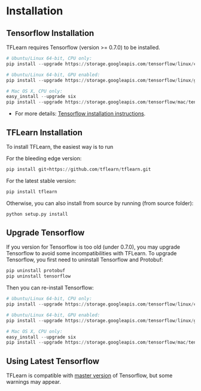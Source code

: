 # Installation

## Tensorflow Installation

TFLearn requires Tensorflow (version >= 0.7.0) to be installed.

```python
# Ubuntu/Linux 64-bit, CPU only:
pip install --upgrade https://storage.googleapis.com/tensorflow/linux/cpu/tensorflow-0.7.1-cp27-none-linux_x86_64.whl

# Ubuntu/Linux 64-bit, GPU enabled:
pip install --upgrade https://storage.googleapis.com/tensorflow/linux/gpu/tensorflow-0.7.1-cp27-none-linux_x86_64.whl

# Mac OS X, CPU only:
easy_install --upgrade six
pip install --upgrade https://storage.googleapis.com/tensorflow/mac/tensorflow-0.7.1-cp27-none-any.whl
```

- For more details: [Tensorflow installation instructions](https://github.com/tensorflow/tensorflow/blob/master/tensorflow/g3doc/get_started/os_setup.md).

## TFLearn Installation

To install TFLearn, the easiest way is to run

For the bleeding edge version:
```python
pip install git+https://github.com/tflearn/tflearn.git
```
For the latest stable version:
```python
pip install tflearn
```
Otherwise, you can also install from source by running (from source folder):
```python
python setup.py install
```

## Upgrade Tensorflow

If you version for Tensorflow is too old (under 0.7.0), you may upgrade Tensorflow to avoid some incompatibilities with TFLearn.
To upgrade Tensorflow, you first need to uninstall Tensorflow and Protobuf:

```python
pip uninstall protobuf
pip uninstall tensorflow
```

Then you can re-install Tensorflow:

```python
# Ubuntu/Linux 64-bit, CPU only:
pip install --upgrade https://storage.googleapis.com/tensorflow/linux/cpu/tensorflow-0.7.1-cp27-none-linux_x86_64.whl

# Ubuntu/Linux 64-bit, GPU enabled:
pip install --upgrade https://storage.googleapis.com/tensorflow/linux/gpu/tensorflow-0.7.1-cp27-none-linux_x86_64.whl

# Mac OS X, CPU only:
easy_install --upgrade six
pip install --upgrade https://storage.googleapis.com/tensorflow/mac/tensorflow-0.7.1-cp27-none-any.whl
```

## Using Latest Tensorflow

TFLearn is compatible with [master version](https://github.com/tensorflow/tensorflow) of Tensorflow, but some warnings may appear.
